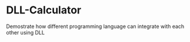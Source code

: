 # DLL-Calculator
Demostrate how different programming language can integrate with each other using DLL
